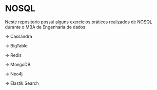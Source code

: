 # NOSQL

Neste repositorio possui alguns exercicios práticos realizados de NOSQL durante o MBA de Engenharia de dados

-> Cassandra

-> BigTable

-> Redis

-> MongoDB

-> Neo4j

-> Elastik Search

